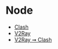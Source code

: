 # Node
- [Clash](https://github.com/TimeRainStarSky/Node/raw/Node/Clash.yaml)
- [V2Ray](https://github.com/TimeRainStarSky/Node/raw/Node/V2Ray.txt)
- [V2Ray ➞ Clash](https://api.dler.io/sub?target=clash&url=https%3A%2F%2Fgithub.com%2FTimeRainStarSky%2FNode%2Fraw%2FNode%2FV2Ray.txt)
